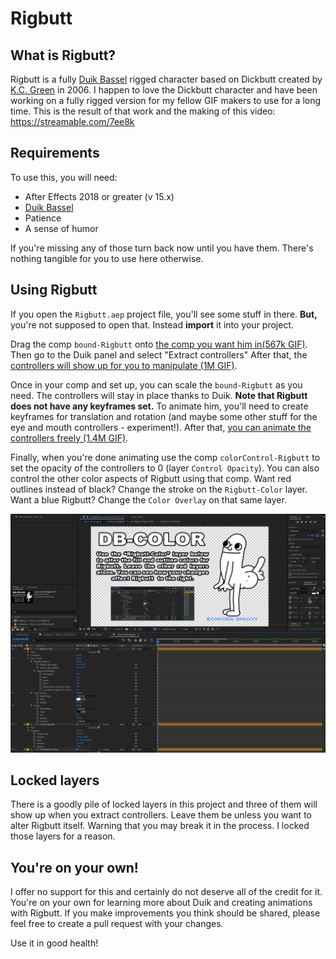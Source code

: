 # Rigbutt

## What is Rigbutt?

Rigbutt is a fully [Duik Bassel](https://rainboxprod.coop/en/tools/duik/) rigged character based on Dickbutt created by [K.C. Green](https://kcgreendotcom.com) in 2006. I happen to love the Dickbutt character and have been working on a fully rigged version for my fellow GIF makers to use for a long time. This is the result of that work and the making of this video: https://streamable.com/7ee8k

## Requirements

To use this, you will need:

* After Effects 2018 or greater (v 15.x)
* [Duik Bassel](https://rainboxprod.coop/en/tools/duik/)
* Patience
* A sense of humor

If you're missing any of those turn back now until you have them. There's nothing tangible for you to use here otherwise.

## Using Rigbutt

If you open the `Rigbutt.aep` project file, you'll see some stuff in there. **But,** you're not supposed to open that. Instead **import** it into your project.

Drag the comp `bound-Rigbutt` onto [the comp you want him in(567k GIF)](documentationImages/rigbutt-import.gif). Then go to the Duik panel and select "Extract controllers" After that, the [controllers will show up for you to manipulate (1M GIF)](documentationImages/rigbutt-dragToComp.gif).

Once in your comp and set up, you can scale the `bound-Rigbutt` as you need. The controllers will stay in place thanks to Duik. **Note that Rigbutt does not have any keyframes set.** To animate him, you'll need to create keyframes for translation and rotation (and maybe some other stuff for the eye and mouth controllers - experiment!). After that, [you can animate the controllers freely (1.4M GIF)](documentationImages/rigbutt-keyIng.gif).

Finally, when you're done animating use the comp `colorControl-Rigbutt` to set the opacity of the controllers to 0 (layer `Control Opacity`). You can also control the other color aspects of Rigbutt using that comp. Want red outlines instead of black? Change the stroke on the `Rigbutt-Color` layer. Want a blue Rigbutt? Change the `Color Overlay` on that same layer.

![Rigbutt Color Comp](documentationImages/usage-ColorComp.jpg?raw=true "Rigbutt Color Comp")

## Locked layers

There is a goodly pile of locked layers in this project and three of them will show up when you extract controllers. Leave them be unless you want to alter Rigbutt itself. Warning that you may break it in the process. I locked those layers for a reason.

## You're on your own!

I offer no support for this and certainly do not deserve all of the credit for it. You're on your own for learning more about Duik and creating animations with Rigbutt. If you make improvements you think should be shared, please feel free to create a pull request with your changes.

Use it in good health!
